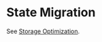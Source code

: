 # State Migration

See [Storage Optimization](../state-pruning/#state-batch-pruning-state-migration).
